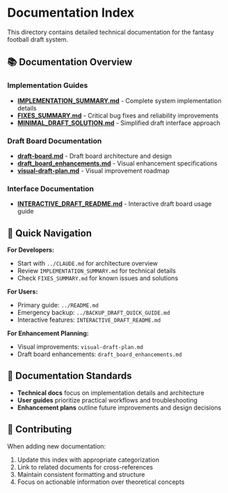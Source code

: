 # Documentation Index

This directory contains detailed technical documentation for the fantasy football draft system.

## 📚 Documentation Overview

### Implementation Guides
- **[IMPLEMENTATION_SUMMARY.md](./IMPLEMENTATION_SUMMARY.md)** - Complete system implementation details
- **[FIXES_SUMMARY.md](./FIXES_SUMMARY.md)** - Critical bug fixes and reliability improvements
- **[MINIMAL_DRAFT_SOLUTION.md](./MINIMAL_DRAFT_SOLUTION.md)** - Simplified draft interface approach

### Draft Board Documentation
- **[draft-board.md](./draft-board.md)** - Draft board architecture and design
- **[draft_board_enhancements.md](./draft_board_enhancements.md)** - Visual enhancement specifications
- **[visual-draft-plan.md](./visual-draft-plan.md)** - Visual improvement roadmap

### Interface Documentation
- **[INTERACTIVE_DRAFT_README.md](./INTERACTIVE_DRAFT_README.md)** - Interactive draft board usage guide

## 🎯 Quick Navigation

**For Developers:**
- Start with `../CLAUDE.md` for architecture overview
- Review `IMPLEMENTATION_SUMMARY.md` for technical details
- Check `FIXES_SUMMARY.md` for known issues and solutions

**For Users:**
- Primary guide: `../README.md`
- Emergency backup: `../BACKUP_DRAFT_QUICK_GUIDE.md`
- Interactive features: `INTERACTIVE_DRAFT_README.md`

**For Enhancement Planning:**
- Visual improvements: `visual-draft-plan.md`
- Draft board enhancements: `draft_board_enhancements.md`

## 🔧 Documentation Standards

- **Technical docs** focus on implementation details and architecture
- **User guides** prioritize practical workflows and troubleshooting
- **Enhancement plans** outline future improvements and design decisions

## 📝 Contributing

When adding new documentation:
1. Update this index with appropriate categorization
2. Link to related documents for cross-references
3. Maintain consistent formatting and structure
4. Focus on actionable information over theoretical concepts